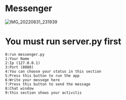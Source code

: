 # Messenger

![IMG_20220831_231939](https://user-images.githubusercontent.com/90928167/187759058-e3bcbfb1-7eea-4e5f-af42-b6adc3ee76d4.png)
# You must run server.py first 
	0:run messenger.py
	1:Your Name
	2:Ip (127.0.0.1)
	3:Port (8080)
	4:You can choose your status in this section
	5:Press this button to run the app
	6:Write your messege here
	7:Press this button to send the message
	8:Chat window
	9:this section shows your activitis	
